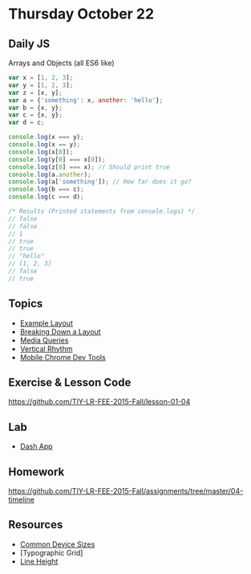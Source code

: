 # Thursday October 22


## Daily JS

Arrays and Objects (all ES6 like)

```js
var x = [1, 2, 3];
var y = [1, 2, 3];
var z = [x, y];
var a = {'something': x, another: 'hello'};
var b = {x, y};
var c = {x, y};
var d = c;

console.log(x === y);
console.log(x == y);
console.log(x[0]);
console.log(y[0] === x[0]);
console.log(z[0] === x); // Should print true
console.log(a.another);
console.log(a['something']); // How far does it go?
console.log(b === c);
console.log(c === d);

/* Results (Printed statements from console.logs) */
// false
// false
// 1
// true
// true
// "hello"
// [1, 2, 3]
// false
// true
```

## Topics

* [Example Layout](https://raw.githubusercontent.com/TIY-Austin-Front-End-Engineering/mobile-layout-2/master/stage4.png)
* [Breaking Down a Layout](layout-planning.html)
* [Media Queries](media-queries.html)
* [Vertical Rhythm](vertical-rhythm.html)
* [Mobile Chrome Dev Tools](chrome-dev-tools.html)

## Exercise & Lesson Code

https://github.com/TIY-LR-FEE-2015-Fall/lesson-01-04

## Lab

* [Dash App](https://kapeli.com/dash)

## Homework

https://github.com/TIY-LR-FEE-2015-Fall/assignments/tree/master/04-timeline

## Resources

* [Common Device Sizes](https://css-tricks.com/snippets/css/media-queries-for-standard-devices/)
* [Typographic Grid]
* [Line Height](https://css-tricks.com/fun-line-height/)
